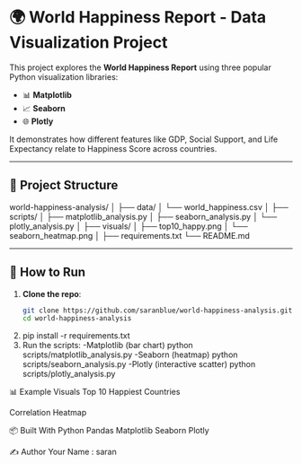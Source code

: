 # 🌍 World Happiness Report - Data Visualization Project

This project explores the **World Happiness Report** using three popular Python visualization libraries:
- 📊 **Matplotlib**
- 📈 **Seaborn**
- 🌐 **Plotly**

It demonstrates how different features like GDP, Social Support, and Life Expectancy relate to Happiness Score across countries.

---

## 📁 Project Structure

world-happiness-analysis/
│
├── data/
│ └── world_happiness.csv
│
├── scripts/
│ ├── matplotlib_analysis.py
│ ├── seaborn_analysis.py
│ └── plotly_analysis.py
│
├── visuals/
│ ├── top10_happy.png
│ └── seaborn_heatmap.png
│
├── requirements.txt
└── README.md

---

## 🚀 How to Run

1. **Clone the repo**:
   ```bash
   git clone https://github.com/saranblue/world-happiness-analysis.git
   cd world-happiness-analysis
2. pip install -r requirements.txt
3. Run the scripts:
   -Matplotlib (bar chart)
    python scripts/matplotlib_analysis.py
   -Seaborn (heatmap)
    python scripts/seaborn_analysis.py
   -Plotly (interactive scatter)
    python scripts/plotly_analysis.py
   
📊 Example Visuals
Top 10 Happiest Countries

Correlation Heatmap

📦 Built With
Python
Pandas
Matplotlib
Seaborn
Plotly

✍️ Author
Your Name : saran

   



